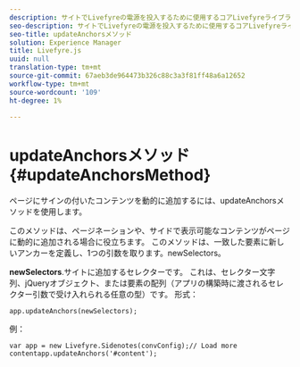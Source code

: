 ```yaml
---
description: サイトでLivefyreの電源を投入するために使用するコアLivefyreライブラリ。
seo-description: サイトでLivefyreの電源を投入するために使用するコアLivefyreライブラリ。
seo-title: updateAnchorsメソッド
solution: Experience Manager
title: Livefyre.js
uuid: null
translation-type: tm+mt
source-git-commit: 67aeb3de964473b326c88c3a3f81ff48a6a12652
workflow-type: tm+mt
source-wordcount: '109'
ht-degree: 1%

---
```



# updateAnchorsメソッド{#updateAnchorsMethod}

ページにサインの付いたコンテンツを動的に追加するには、updateAnchorsメソッドを使用します。

このメソッドは、ページネーションや、サイドで表示可能なコンテンツがページに動的に追加される場合に役立ちます。 このメソッドは、一致した要素に新しいアンカーを定義し、1つの引数を取ります。newSelectors。

**newSelectors**.サイトに追加するセレクターです。 これは、セレクター文字列、jQueryオブジェクト、または要素の配列（アプリの構築時に渡されるセレクター引数で受け入れられる任意の型）です。
形式：

```
app.updateAnchors(newSelectors);
```

例：

```
var app = new Livefyre.Sidenotes(convConfig);// Load more contentapp.updateAnchors('#content');
```
